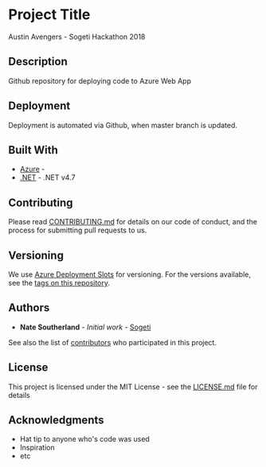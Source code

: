 # Project Title

Austin Avengers - Sogeti Hackathon 2018

## Description

Github repository for deploying code to Azure Web App

## Deployment

Deployment is automated via Github, when master branch is updated.

## Built With

* [Azure](https://portal.azure.com) -
* [.NET](https://docs.microsoft.com/en-us/dotnet/framework/) - .NET v4.7

## Contributing

Please read [CONTRIBUTING.md](https://github.com/AustinAvengers2018/Hackathon.Avengers) for details on our code of conduct, and the process for submitting pull requests to us.

## Versioning

We use [Azure Deployment Slots](https://blogs.msdn.microsoft.com/mvpawardprogram/2017/05/16/deploy-app-azure-app-service/) for versioning. For the versions available, see the [tags on this repository](https://github.com/your/project/tags).

## Authors

* **Nate Southerland** - *Initial work* - [Sogeti](https://www.sogeti.com/)

See also the list of [contributors](https://github.com/your/project/contributors) who participated in this project.

## License

This project is licensed under the MIT License - see the [LICENSE.md](LICENSE.md) file for details

## Acknowledgments

* Hat tip to anyone who's code was used
* Inspiration
* etc
